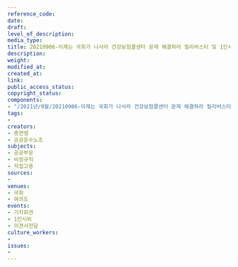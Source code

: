 ```yaml
---
reference_code: 
date: 
draft: 
level_of_description: 
media_type: 
title: 20210906-이제는 국회가 나서라 건강보험콜센터 문제 해결하라 필리버스터 및 1인시위
description: 
weight: 
modified_at: 
created_at: 
link: 
public_access_status: 
copyright_status: 
components:
- "/2021년/9월/20210906-이제는 국회가 나서라 건강보험콜센터 문제 해결하라 필리버스터 및 1인시위/_1D23340.jpg"
tags:
- 
creators:
- 총연맹
- 공공운수노조
subjects:
- 공공부문
- 비정규직
- 직접고용
sources:
- 
venues:
- 국회
- 여의도
events:
- 기자회견
- 1인시위
- 의견서전달
culture_workers:
- 
issues:
- 
---
```

